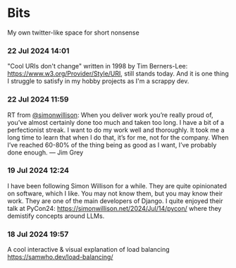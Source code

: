 # Bits

My own twitter-like space for short nonsense

### 22 Jul 2024 14:01

"Cool URIs don't change" written in 1998 by Tim Berners-Lee: <https://www.w3.org/Provider/Style/URI>, still stands today. And it is one thing I struggle to satisfy in my hobby projects as I'm a scrappy dev.

### 22 Jul 2024 11:59

RT from [@simonwillison](https://simonwillison.net/2024/Jul/16/lessons-learned/): When you deliver work you’re really proud of, you’ve almost certainly done too much and taken too long. I have a bit of a perfectionist streak. I want to do my work well and thoroughly. It took me a long time to learn that when I do that, it’s for me, not for the company. When I’ve reached 60-80% of the thing being as good as I want, I’ve probably done enough. — Jim Grey

### 19 Jul 2024 12:24

I have been following Simon Willison for a while. They are quite opinionated on software, which I like. You may not know them, but you may know their work. They are one of the main developers of Django. I quite enjoyed their talk at PyCon24: <https://simonwillison.net/2024/Jul/14/pycon/> where they demistify concepts around LLMs. 

### 18 Jul 2024 19:57

A cool interactive & visual explanation of load balancing <https://samwho.dev/load-balancing/>
